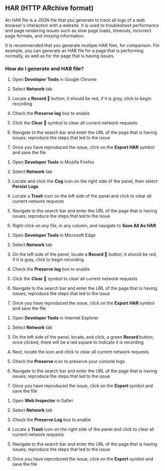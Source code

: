 ## HAR (HTTP ARchive format)

An HAR file is a JSON file that you generate to track all logs of a web browser's interaction with a website. It is used to troubleshoot performance and page rendering issues such as slow page loads, timeouts, incorrect page formats, and missing information.

It is recommended that you generate multiple HAR files, for comparison. For example, you can generate an HAR file for a page that is performing normally, as well as for the page that is having issues.

### How do I generate and HAR file?

<TabList>

<Tab title="Chrome" id="chrome" active={true}>

1. Open **Developer Tools** in Google Chrome

1. Select **Network** tab

1. Locate a **Record 🔴** button; it should be red, if it is gray, click to begin recording

1. Check the **<i class="fa fa-check-square"></i> Preserve log** box to enable

1. Click the **Clear 🚫** symbol to clear all current network requests

1. Navigate to the search bar and enter the URL of the page that is having issues; reproduce the steps that led to the issue

1. Once you have reproduced the issue, click on the **Export HAR <i class="fa fa-download"></i>** symbol and save the file

</Tab>

<Tab title="Firefox" id="firefox">

1. Open **Developer Tools** in Mozilla Firefox

1. Select **Network** tab

1. Locate and click the **Cog <i class="fa fa-gear"></i>** icon on the right side of the panel, then select **Persist Logs**

1. Locate a **Trash<i class="fa fa-trash-alt"></i>** icon on the left side of the panel and click to clear all current network requests

1. Navigate to the search bar and enter the URL of the page that is having issues; reproduce the steps that led to the issue

1. Right-click on any file, in any column, and navigate to **Save All As HAR**

</Tab>

<Tab title="Edge" id="edge">

1. Open **Developer Tools** in Microsoft Edge

1. Select **Network** tab

1. On the left side of the panel, locate a **Record 🔴** button; it should be red, if it is gray, click to begin recording

1. Check the **<i class="fa fa-check-square"></i> Preserve log** box to enable

1. Click the **Clear 🚫** symbol to clear all current network requests

1. Navigate to the search bar and enter the URL of the page that is having issues; reproduce the steps that led to the issue

1. Once you have reproduced the issue, click on the **Export HAR <i class="fa fa-download"></i>** symbol and save the file

</Tab>

<Tab title="Explorer" id="explorer">

1. Open **Developer Tools** in Internet Explorer

1. Select **Network** tab

1. On the left side of the panel, locate, and click, a green **Record <i class="fa fa-caret-right"></i>** button; once clicked, there will be a red square to indicate it is recording

1. Next, locate the **<i class="fa fa-times"></i>** icon and click to clear all current network requests

1. Check the **Preserve <i class="far fa-arrow-alt-circle-right"></i>** icon to preserve your console logs

1. Navigate to the search bar and enter the URL of the page that is having issues; reproduce the steps that led to the issue

1. Once you have reproduced the issue, click on the **Export <i class="fa fa-save"></i>** symbol and save the file

</Tab>

<Tab title="Safari" id="safari">

1. Open **Web Inspector** in Safari

1. Select **Network** tab

1. Check the **<i class="fa fa-check-square"></i> Preserve Log** box to enable

1. Locate a **Trash <i class="fa fa-trash-alt"></i>** icon on the right side of the panel and click to clear all current network requests

1. Navigate to the search bar and enter the URL of the page that is having issues; reproduce the steps that led to the issue

1. Once you have reproduced the issue, click on the **<i class="fa fa-upload"></i> Export** symbol and save the file

</Tab>

</TabList>

